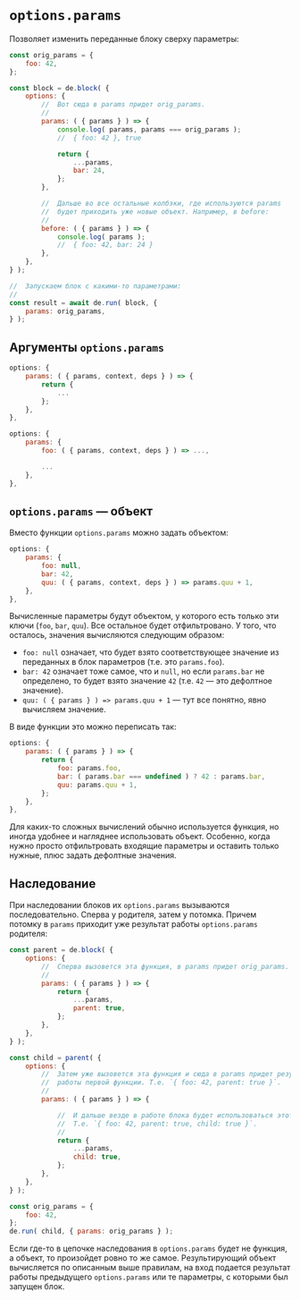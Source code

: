 # `options.params`

Позволяет изменить переданные блоку сверху параметры:

```js
const orig_params = {
    foo: 42,
};

const block = de.block( {
    options: {
        //  Вот сюда в params придет orig_params.
        //
        params: ( { params } ) => {
            console.log( params, params === orig_params );
            //  { foo: 42 }, true

            return {
                ...params,
                bar: 24,
            };
        },

        //  Дальше во все остальные колбэки, где используются params
        //  будет приходить уже новые объект. Например, в before:
        //
        before: ( { params } ) => {
            console.log( params );
            //  { foo: 42, bar: 24 }
        },
    },
} );

//  Запускаем блок с какими-то параметрами:
//
const result = await de.run( block, {
    params: orig_params,
} );
```


## Аргументы `options.params`

```js
options: {
    params: ( { params, context, deps } ) => {
        return {
            ...
        };
    },
},

options: {
    params: {
        foo: ( { params, context, deps } ) => ...,

        ...
    },
},
```


## `options.params` — объект

Вместо функции `options.params` можно задать объектом:

```js
options: {
    params: {
        foo: null,
        bar: 42,
        quu: ( { params, context, deps } ) => params.quu + 1,
    },
},
```

Вычисленные параметры будут объектом, у которого есть только эти ключи (`foo`, `bar`, `quu`).
Все остальное будет отфильтровано. У того, что осталось, значения вычисляются следующим образом:

  * `foo: null` означает, что будет взято соответствующее значение из переданных в блок параметров (т.е. это `params.foo`).
  * `bar: 42` означает тоже самое, что и `null`, но если `params.bar` не определено, то будет взято значение `42` (т.е. `42` — это дефолтное значение).
  * `quu: ( { params } ) => params.quu + 1` — тут все понятно, явно вычисляем значение.

В виде функции это можно переписать так:

```js
options: {
    params: ( { params } ) => {
        return {
            foo: params.foo,
            bar: ( params.bar === undefined ) ? 42 : params.bar,
            quu: params.quu + 1,
        };
    },
},
```

Для каких-то сложных вычислений обычно используется функция, но иногда удобнее и нагляднее использовать объект.
Особенно, когда нужно просто отфильтровать входящие параметры и оставить только нужные, плюс задать дефолтные значения.


## Наследование

При наследовании блоков их `options.params` вызываются последовательно. Сперва у родителя, затем у потомка.
Причем потомку в `params` приходит уже результат работы `options.params` родителя:

```js
const parent = de.block( {
    options: {
        //  Сперва вызовется эта функция, в params придет orig_params.
        //
        params: ( { params } ) => {
            return {
                ...params,
                parent: true,
            };
        },
    },
} );

const child = parent( {
    options: {
        //  Затем уже вызовется эта функция и сюда в params придет результат
        //  работы первой функции. Т.е. `{ foo: 42, parent: true }`.
        //
        params: ( { params } ) => {

            //  И дальше везде в работе блока будет использоваться этот объект.
            //  Т.е. `{ foo: 42, parent: true, child: true }`.
            //
            return {
                ...params,
                child: true,
            };
        },
    },
} );

const orig_params = {
    foo: 42,
};
de.run( child, { params: orig_params } );
```

Если где-то в цепочке наследования в `options.params` будет не функция, а объект, то произойдет ровно то же самое.
Результирующий объект вычисляется по описанным выше правилам, на вход подается результат работы предыдущего `options.params`
или те параметры, с которыми был запущен блок.
